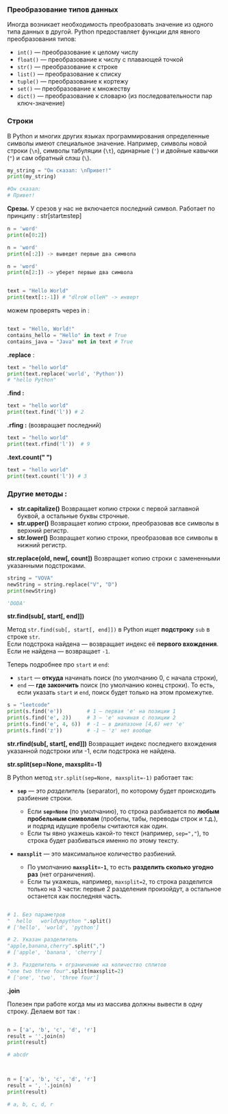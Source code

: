 ### Преобразование типов данных

Иногда возникает необходимость преобразовать значение из одного типа данных в другой. Python предоставляет функции для явного преобразования типов:

- `int()` — преобразование к целому числу
- `float()` — преобразование к числу с плавающей точкой
- `str()` — преобразование к строке
- `list()` — преобразование к списку
- `tuple()` — преобразование к кортежу
- `set()` — преобразование к множеству
- `dict()` — преобразование к словарю (из последовательности пар ключ-значение)


### Строки 


В Python и многих других языках программирования определенные символы имеют специальное значение. Например, символы новой строки (`\n`), символы табуляции (`\t`), одинарные (`'`) и двойные кавычки (`"`) и сам обратный слэш (`\`).

```python
my_string = "Он сказал: \nПривет!"
print(my_string)

#Он сказал: 
# Привет!
```


**Срезы.** 
У срезов у нас не включается последний символ. Работает по принципу : str[start:end:step] 

```python
n = 'word'
print(n[0:2])

n = 'word'
print(n[:2]) -> выведет первые два символа 

n = 'word'
print(n[2:]) -> уберет первые два символа


text = "Hello World" 
print(text[::-1]) # "dlroW olleH" -> инверт

```


можем проверять через in : 

```python

text = "Hello, World!" 
contains_hello = "Hello" in text # True 
contains_java = "Java" not in text # True

```


**.replace**  : 

```python
text = "hello world" 
print(text.replace('world', 'Python'))
# "hello Python"
```


**.find :** 

```python
text = "hello world" 
print(text.find('l')) # 2
```


**.rfing :** (возвращает последний)

```python
text = "hello world"
print(text.rfind('l'))  # 9
```


**.text.count(" ")**

```python
text = "hello world" 
print(text.count('l')) # 3
```


### Другие методы : 

- **str.capitalize()** Возвращает копию строки с первой заглавной буквой, а остальные буквы строчные.
- **str.upper()**  Возвращает копию строки, преобразовав все символы в верхний регистр.
- **str.lower()** Возвращает копию строки, преобразовав все символы в нижний регистр.


**str.replace(old, new[, count])**
Возвращает копию строки с замененными указанными подстроками.

```python
string = "VOVA"
newString = string.replace("V", "D")
print(newString)

'DODA'

```



**str.find(sub[, start[, end]])**

Метод `str.find(sub[, start[, end]])` в Python ищет **подстроку** `sub` в строке `str`.  
Если подстрока найдена — возвращает индекс её **первого вхождения**.  
Если не найдена — возвращает `-1`.

Теперь подробнее про `start` и `end`:
- `start` — **откуда** начинать поиск (по умолчанию 0, с начала строки),
- `end` — **где закончить** поиск (по умолчанию конец строки).
То есть, если указать `start` и `end`, поиск будет только на этом промежутке.


```python
s = "leetcode"
print(s.find('e'))        # 1 — первая 'e' на позиции 1
print(s.find('e', 2))     # 3 — 'e' начиная с позиции 2
print(s.find('e', 4, 6))  # -1 — в диапазоне [4,6) нет 'e'
print(s.find('z'))        # -1 — 'z' нет вообще
```


**str.rfind(sub[, start[, end]])** Возвращает индекс последнего вхождения указанной подстроки или -1, если подстрока не найдена.

**str.split(sep=None, maxsplit=-1)**

В Python метод `str.split(sep=None, maxsplit=-1)` работает так:

- **`sep`** — это _разделитель_ (separator), по которому будет происходить разбиение строки.
    - Если **`sep=None`** (по умолчанию), то строка разбивается по **любым пробельным символам** (пробелы, табы, переводы строк и т.д.), и подряд идущие пробелы считаются как один.
    - Если ты явно укажешь какой-то текст (например, `sep=","`), то строка будет разбиваться именно по этому тексту.
        
- **`maxsplit`** — это максимальное количество разбиений.
    - По умолчанию **`maxsplit=-1`**, то есть **разделить сколько угодно раз** (нет ограничения).
    - Если ты укажешь, например, `maxsplit=2`, то строка разделится только на 3 части: первые 2 разделения произойдут, а остальное останется как последняя часть.


```python

# 1. Без параметров
"  hello   world\npython ".split()
# ['hello', 'world', 'python']

# 2. Указан разделитель
"apple,banana,cherry".split(",")
# ['apple', 'banana', 'cherry']

# 3. Разделитель + ограничение на количество сплитов
"one two three four".split(maxsplit=2)
# ['one', 'two', 'three four']

```


**.join**

Полезен при работе когда мы из массива должны вывести в одну строку. Делаем вот так : 

```python

n = ['a', 'b', 'c', 'd', 'r']
result = ''.join(n)
print(result)

# abcdr



n = ['a', 'b', 'c', 'd', 'r']
result = ', '.join(n)
print(result)

# a, b, c, d, r

```





